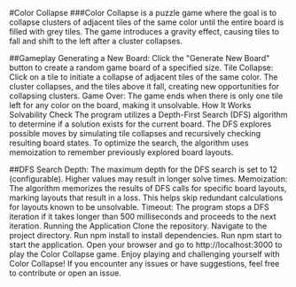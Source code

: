 #Color Collapse
###Color Collapse is a puzzle game where the goal is to collapse clusters of adjacent tiles of the same color until the entire board is filled with grey tiles. The game introduces a gravity effect, causing tiles to fall and shift to the left after a cluster collapses.

##Gameplay
Generating a New Board: Click the "Generate New Board" button to create a random game board of a specified size.
Tile Collapse: Click on a tile to initiate a collapse of adjacent tiles of the same color. The cluster collapses, and the tiles above it fall, creating new opportunities for collapsing clusters.
Game Over: The game ends when there is only one tile left for any color on the board, making it unsolvable.
How It Works
Solvability Check
The program utilizes a Depth-First Search (DFS) algorithm to determine if a solution exists for the current board. The DFS explores possible moves by simulating tile collapses and recursively checking resulting board states. To optimize the search, the algorithm uses memoization to remember previously explored board layouts.

##DFS Search Depth: The maximum depth for the DFS search is set to 12 (configurable). Higher values may result in longer solve times.
Memoization: The algorithm memorizes the results of DFS calls for specific board layouts, marking layouts that result in a loss. This helps skip redundant calculations for layouts known to be unsolvable.
Timeout: The program stops a DFS iteration if it takes longer than 500 milliseconds and proceeds to the next iteration.
Running the Application
Clone the repository.
Navigate to the project directory.
Run npm install to install dependencies.
Run npm start to start the application.
Open your browser and go to http://localhost:3000 to play the Color Collapse game.
Enjoy playing and challenging yourself with Color Collapse! If you encounter any issues or have suggestions, feel free to contribute or open an issue.